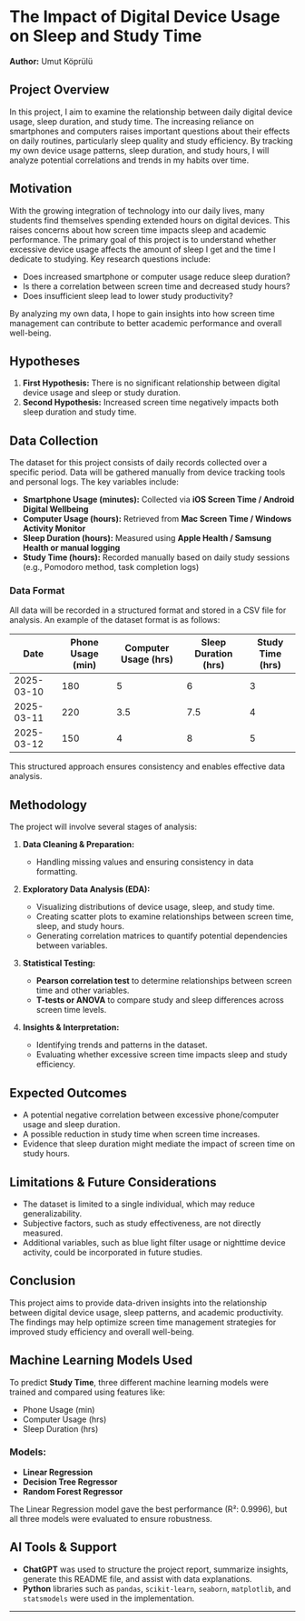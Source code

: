 # The Impact of Digital Device Usage on Sleep and Study Time  
**Author:** Umut Köprülü 
## **Project Overview**  
In this project, I aim to examine the relationship between daily digital device usage, sleep duration, and study time. The increasing reliance on smartphones and computers raises important questions about their effects on daily routines, particularly sleep quality and study efficiency. By tracking my own device usage patterns, sleep duration, and study hours, I will analyze potential correlations and trends in my habits over time.  

## **Motivation**  
With the growing integration of technology into our daily lives, many students find themselves spending extended hours on digital devices. This raises concerns about how screen time impacts sleep and academic performance. The primary goal of this project is to understand whether excessive device usage affects the amount of sleep I get and the time I dedicate to studying. Key research questions include:  

- Does increased smartphone or computer usage reduce sleep duration?  
- Is there a correlation between screen time and decreased study hours?  
- Does insufficient sleep lead to lower study productivity?  

By analyzing my own data, I hope to gain insights into how screen time management can contribute to better academic performance and overall well-being.  

## **Hypotheses**  
1. **First Hypothesis:** There is no significant relationship between digital device usage and sleep or study duration.  
2. **Second Hypothesis:** Increased screen time negatively impacts both sleep duration and study time.  

## **Data Collection**  
The dataset for this project consists of daily records collected over a specific period. Data will be gathered manually from device tracking tools and personal logs. The key variables include:  

- **Smartphone Usage (minutes):** Collected via **iOS Screen Time / Android Digital Wellbeing**  
- **Computer Usage (hours):** Retrieved from **Mac Screen Time / Windows Activity Monitor**  
- **Sleep Duration (hours):** Measured using **Apple Health / Samsung Health or manual logging**  
- **Study Time (hours):** Recorded manually based on daily study sessions (e.g., Pomodoro method, task completion logs)  

### **Data Format**  
All data will be recorded in a structured format and stored in a CSV file for analysis. An example of the dataset format is as follows:  

| Date       | Phone Usage (min) | Computer Usage (hrs) | Sleep Duration (hrs) | Study Time (hrs) |
|------------|------------------|----------------------|----------------------|------------------|
| 2025-03-10 | 180              | 5                    | 6                    | 3                |
| 2025-03-11 | 220              | 3.5                  | 7.5                  | 4                |
| 2025-03-12 | 150              | 4                    | 8                    | 5                |

This structured approach ensures consistency and enables effective data analysis.  

## **Methodology**  
The project will involve several stages of analysis:  

1. **Data Cleaning & Preparation:**  
   - Handling missing values and ensuring consistency in data formatting.  

2. **Exploratory Data Analysis (EDA):**  
   - Visualizing distributions of device usage, sleep, and study time.  
   - Creating scatter plots to examine relationships between screen time, sleep, and study hours.  
   - Generating correlation matrices to quantify potential dependencies between variables.  

3. **Statistical Testing:**  
   - **Pearson correlation test** to determine relationships between screen time and other variables.  
   - **T-tests or ANOVA** to compare study and sleep differences across screen time levels.  

4. **Insights & Interpretation:**  
   - Identifying trends and patterns in the dataset.  
   - Evaluating whether excessive screen time impacts sleep and study efficiency.  

## **Expected Outcomes**  
- A potential negative correlation between excessive phone/computer usage and sleep duration.  
- A possible reduction in study time when screen time increases.  
- Evidence that sleep duration might mediate the impact of screen time on study hours.  

## **Limitations & Future Considerations**  
- The dataset is limited to a single individual, which may reduce generalizability.  
- Subjective factors, such as study effectiveness, are not directly measured.  
- Additional variables, such as blue light filter usage or nighttime device activity, could be incorporated in future studies.  

## **Conclusion**  
This project aims to provide data-driven insights into the relationship between digital device usage, sleep patterns, and academic productivity. The findings may help optimize screen time management strategies for improved study efficiency and overall well-being.  


## Machine Learning Models Used

To predict **Study Time**, three different machine learning models were trained and compared using features like:

- Phone Usage (min)  
- Computer Usage (hrs)  
- Sleep Duration (hrs)

### Models:
- **Linear Regression**
- **Decision Tree Regressor**
- **Random Forest Regressor**

The Linear Regression model gave the best performance (R²: 0.9996), but all three models were evaluated to ensure robustness.
## AI Tools & Support

- **ChatGPT** was used to structure the project report, summarize insights, generate this README file, and assist with data explanations.
- **Python** libraries such as `pandas`, `scikit-learn`, `seaborn`, `matplotlib`, and `statsmodels` were used in the implementation.


---
